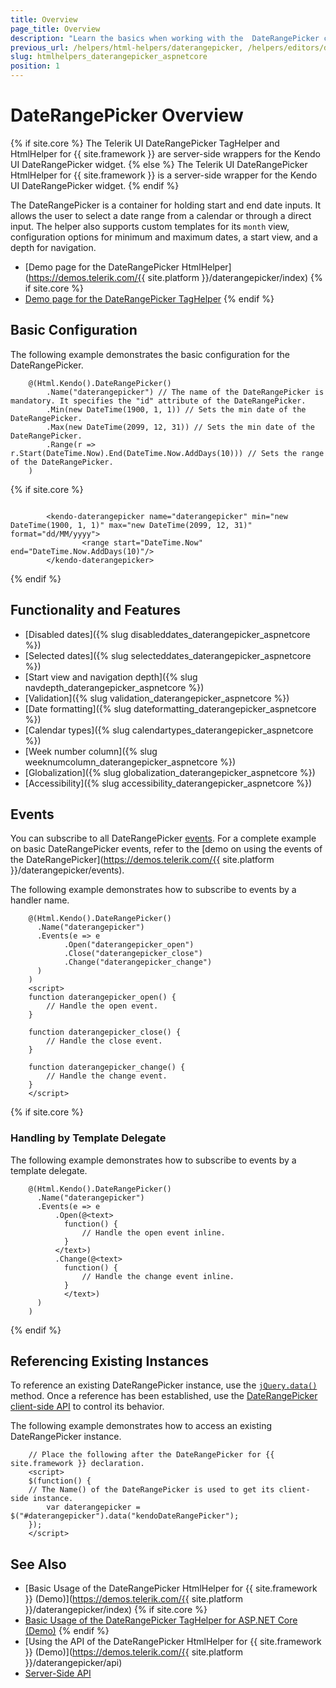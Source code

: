 ```yaml
---
title: Overview
page_title: Overview
description: "Learn the basics when working with the  DateRangePicker component for {{ site.framework }}."
previous_url: /helpers/html-helpers/daterangepicker, /helpers/editors/daterangepicker/overview
slug: htmlhelpers_daterangepicker_aspnetcore
position: 1
---
```


# DateRangePicker Overview

{% if site.core %}
The Telerik UI DateRangePicker TagHelper and HtmlHelper for {{ site.framework }} are server-side wrappers for the Kendo UI DateRangePicker widget.
{% else %}
The Telerik UI DateRangePicker HtmlHelper for {{ site.framework }} is a server-side wrapper for the Kendo UI DateRangePicker widget.
{% endif %}


The DateRangePicker is a container for holding start and end date inputs. It allows the user to select a date range from a calendar or through a direct input. The helper also supports custom templates for its `month` view, configuration options for minimum and maximum dates, a start view, and a depth for navigation.

* [Demo page for the DateRangePicker HtmlHelper](https://demos.telerik.com/{{ site.platform }}/daterangepicker/index)
{% if site.core %}
* [Demo page for the DateRangePicker TagHelper](https://demos.telerik.com/aspnet-core/daterangepicker/tag-helper)
{% endif %}
## Basic Configuration

The following example demonstrates the basic configuration for the DateRangePicker.

```HtmlHelper
    @(Html.Kendo().DateRangePicker()
        .Name("daterangepicker") // The name of the DateRangePicker is mandatory. It specifies the "id" attribute of the DateRangePicker.
        .Min(new DateTime(1900, 1, 1)) // Sets the min date of the DateRangePicker.
        .Max(new DateTime(2099, 12, 31)) // Sets the min date of the DateRangePicker.
        .Range(r => r.Start(DateTime.Now).End(DateTime.Now.AddDays(10))) // Sets the range of the DateRangePicker.
    )
```
{% if site.core %}
```TagHelper

        <kendo-daterangepicker name="daterangepicker" min="new DateTime(1900, 1, 1)" max="new DateTime(2099, 12, 31)" format="dd/MM/yyyy">
                <range start="DateTime.Now" end="DateTime.Now.AddDays(10)"/>
        </kendo-daterangepicker>
```
{% endif %}

## Functionality and Features

* [Disabled dates]({% slug disableddates_daterangepicker_aspnetcore %})
* [Selected dates]({% slug selecteddates_daterangepicker_aspnetcore %})
* [Start view and navigation depth]({% slug navdepth_daterangepicker_aspnetcore %})
* [Validation]({% slug validation_daterangepicker_aspnetcore %})
* [Date formatting]({% slug dateformatting_daterangepicker_aspnetcore %})
* [Calendar types]({% slug calendartypes_daterangepicker_aspnetcore %})
* [Week number column]({% slug weeknumcolumn_daterangepicker_aspnetcore %})
* [Globalization]({% slug globalization_daterangepicker_aspnetcore %})
* [Accessibility]({% slug accessibility_daterangepicker_aspnetcore %})

## Events

You can subscribe to all DateRangePicker [events](/api/daterangepicker). For a complete example on basic DateRangePicker events, refer to the [demo on using the events of the DateRangePicker](https://demos.telerik.com/{{ site.platform }}/daterangepicker/events).

The following example demonstrates how to subscribe to events by a handler name.

```HtmlHelper
    @(Html.Kendo().DateRangePicker()
      .Name("daterangepicker")
      .Events(e => e
            .Open("daterangepicker_open")
            .Close("daterangepicker_close")
            .Change("daterangepicker_change")
      )
    )
    <script>
    function daterangepicker_open() {
        // Handle the open event.
    }

    function daterangepicker_close() {
        // Handle the close event.
    }

    function daterangepicker_change() {
        // Handle the change event.
    }
    </script>
```
{% if site.core %}
### Handling by Template Delegate

The following example demonstrates how to subscribe to events by a template delegate.

```HtmlHelper
    @(Html.Kendo().DateRangePicker()
      .Name("daterangepicker")
      .Events(e => e
          .Open(@<text>
            function() {
                // Handle the open event inline.
            }
          </text>)
          .Change(@<text>
            function() {
                // Handle the change event inline.
            }
            </text>)
      )
    )
```
{% endif %}

## Referencing Existing Instances

To reference an existing DateRangePicker instance, use the [`jQuery.data()`](http://api.jquery.com/jQuery.data/) method. Once a reference has been established, use the [DateRangePicker client-side API](https://docs.telerik.com/kendo-ui/api/javascript/ui/daterangepicker#methods) to control its behavior.

The following example demonstrates how to access an existing DateRangePicker instance.

        // Place the following after the DateRangePicker for {{ site.framework }} declaration.
        <script>
        $(function() {
        // The Name() of the DateRangePicker is used to get its client-side instance.
            var daterangepicker = $("#daterangepicker").data("kendoDateRangePicker");
        });
        </script>

## See Also

* [Basic Usage of the DateRangePicker HtmlHelper for {{ site.framework }} (Demo)](https://demos.telerik.com/{{ site.platform }}/daterangepicker/index)
{% if site.core %}
* [Basic Usage of the DateRangePicker TagHelper for ASP.NET Core (Demo)](https://demos.telerik.com/aspnet-core/daterangepicker/tag-helper)
{% endif %}
* [Using the API of the DateRangePicker HtmlHelper for {{ site.framework }} (Demo)](https://demos.telerik.com/{{ site.platform }}/daterangepicker/api)
* [Server-Side API](/api/daterangepicker)
